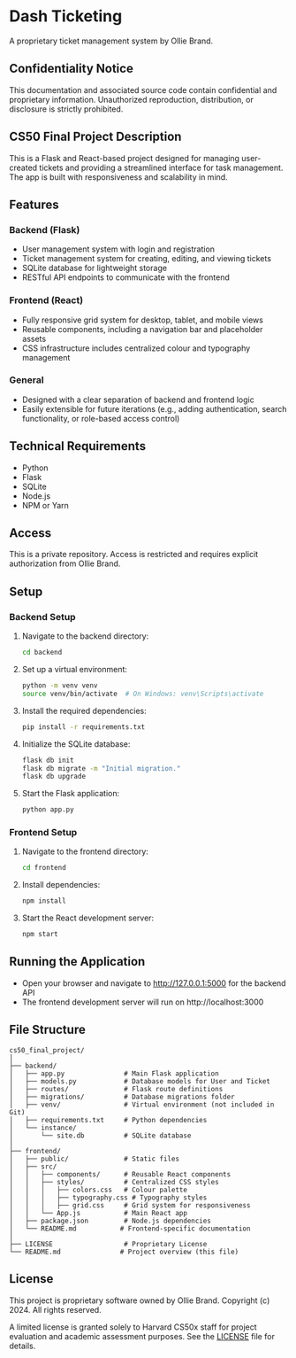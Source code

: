 # Dash Ticketing
A proprietary ticket management system by Ollie Brand.

## Confidentiality Notice
This documentation and associated source code contain confidential and proprietary information. Unauthorized reproduction, distribution, or disclosure is strictly prohibited.

## CS50 Final Project Description
This is a Flask and React-based project designed for managing user-created tickets and providing a streamlined interface for task management. The app is built with responsiveness and scalability in mind.

## Features

### Backend (Flask)
- User management system with login and registration
- Ticket management system for creating, editing, and viewing tickets
- SQLite database for lightweight storage
- RESTful API endpoints to communicate with the frontend

### Frontend (React)
- Fully responsive grid system for desktop, tablet, and mobile views
- Reusable components, including a navigation bar and placeholder assets
- CSS infrastructure includes centralized colour and typography management

### General
- Designed with a clear separation of backend and frontend logic
- Easily extensible for future iterations (e.g., adding authentication, search functionality, or role-based access control)

## Technical Requirements
- Python
- Flask
- SQLite
- Node.js
- NPM or Yarn

## Access
This is a private repository. Access is restricted and requires explicit authorization from Ollie Brand.

## Setup

### Backend Setup

1. Navigate to the backend directory:
   ```bash
   cd backend
   ```

2. Set up a virtual environment:
   ```bash
   python -m venv venv
   source venv/bin/activate  # On Windows: venv\Scripts\activate
   ```

3. Install the required dependencies:
   ```bash
   pip install -r requirements.txt
   ```

4. Initialize the SQLite database:
   ```bash
   flask db init
   flask db migrate -m "Initial migration."
   flask db upgrade
   ```

5. Start the Flask application:
   ```bash
   python app.py
   ```

### Frontend Setup

1. Navigate to the frontend directory:
   ```bash
   cd frontend
   ```

2. Install dependencies:
   ```bash
   npm install
   ```

3. Start the React development server:
   ```bash
   npm start
   ```

## Running the Application

- Open your browser and navigate to http://127.0.0.1:5000 for the backend API
- The frontend development server will run on http://localhost:3000

## File Structure

```
cs50_final_project/
│
├── backend/
│   ├── app.py               # Main Flask application
│   ├── models.py            # Database models for User and Ticket
│   ├── routes/              # Flask route definitions
│   ├── migrations/          # Database migrations folder
│   ├── venv/                # Virtual environment (not included in Git)
│   ├── requirements.txt     # Python dependencies
│   └── instance/
│       └── site.db          # SQLite database
│
├── frontend/
│   ├── public/              # Static files
│   ├── src/
│   │   ├── components/      # Reusable React components
│   │   ├── styles/          # Centralized CSS styles
│   │   │   ├── colors.css   # Colour palette
│   │   │   ├── typography.css # Typography styles
│   │   │   ├── grid.css     # Grid system for responsiveness
│   │   └── App.js           # Main React app
│   ├── package.json         # Node.js dependencies
│   └── README.md           # Frontend-specific documentation
│
├── LICENSE                  # Proprietary License
└── README.md               # Project overview (this file)
```

## License

This project is proprietary software owned by Ollie Brand. Copyright (c) 2024. All rights reserved. 

A limited license is granted solely to Harvard CS50x staff for project evaluation and academic assessment purposes. See the [LICENSE](/LICENSE) file for details.
